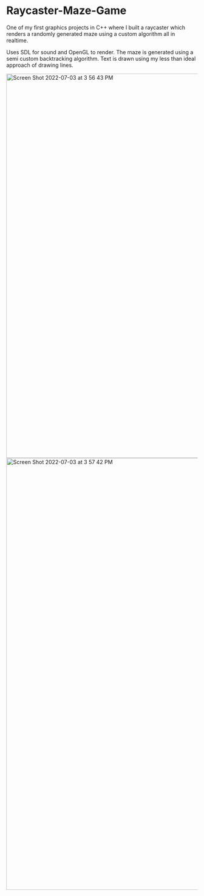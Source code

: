 # Raycaster-Maze-Game
One of my first graphics projects in C++ where I built a raycaster which renders a randomly generated maze using a custom algorithm all in realtime. 

Uses SDL for sound and OpenGL to render. The maze is generated using a semi custom backtracking algorithm. Text is drawn using my less than ideal approach of drawing lines.

<img width="1011" alt="Screen Shot 2022-07-03 at 3 56 43 PM" src="https://user-images.githubusercontent.com/57970967/177059969-00dd7db8-047e-4d1d-8127-9f18e5a35894.png">

<img width="1136" alt="Screen Shot 2022-07-03 at 3 57 42 PM" src="https://user-images.githubusercontent.com/57970967/177059971-2aa2b07a-5ead-4534-bd44-b84a88d2669c.png">
